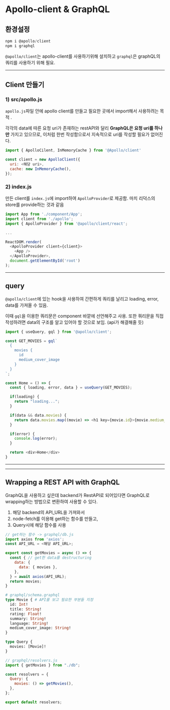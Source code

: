 # Apollo-client & GraphQL

## 환경설정
```javascript
npm i @apollo/client
npm i graphql
```

`@apollo/client`는 apollo-client를 사용하기위해 설치하고 `graphql`은 graphQL의 쿼리를 사용하기 위해 필요.

---

## Client 만들기
### 1) src/apollo.js
`apollo.js`파일 안에 apollo client를 만들고 필요한 곳에서 import해서 사용하려는 목적 .

각각의 data에 따른 요청 uri가 존재하는 restAPI와 달리 **GraphQL은 요청 uri를 하나만** 가지고 있으므로, 이처럼 한번 작성함으로서 지속적으로 uri를 작성할 필요가 없어진다.

```javascript
import { ApolloCilent, InMemoryCache } from '@Apollo/client'

const client = new ApolloClient({
  uri: <해당 uri>,
  cache: new InMemoryCache(),
});
```

### 2) index.js
만든 client를 `index.js`에 import하여 `ApolloProvider`로 제공함. 마치 리덕스의 store를 provide하는 것과 같음 

```javascript
import App from './component/App';
import client from './apollo';
import { ApolloProvider } from '@apollo/client/react';

...

ReactDOM.render(
  <ApolloProvider client={client}>
    <App />
  </ApolloProvider>,
  document.getElementById('root')
);
```

---

## query
`@apollo/client`에 있는 hook을 사용하여 간편하게 쿼리를 날리고 loading, error, data를 가져올 수 있음.

이때 `gql`을 이용한 쿼리문은 component 바깥에 선언해주고 사용. 또한 쿼리문을 직접 작성하려면 data의 구조를 알고 있어야 할 것으로 보임. (api가 해결해줄 듯)

```javascript
import { useQuery, gql } from '@apollo/client';

const GET_MOVIES = gql`
  {
    movies {
      id
      medium_cover_image
    }
  }
`;

const Home = () => {
  const { loading, error, data } = useQuery(GET_MOVIES);

  if(loading) {
    return "loading...";
  }

  if(data && data.movies) {
    return data.movies.map((movie) => <h1 key={movie.id}>{movie.medium_cover_image}</h1>);
  }

  if(error) {
    console.log(error);
  }

  return <div>Home</div>
}
```

---









---

## Wrapping a REST API with GraphQL 

GraphQL을 사용하고 싶은데 backend가 RestAPI로 되어있다면 GraphQL로 wrapping하는 방법으로 변환하여 사용할 수 있다.

  1. 해당 backend의 API_URL을 가져와서
  2. node-fetch를 이용해 get하는 함수를 만들고,
  3. Query시에 해당 함수를 사용

```javascript
// get하는 함수 -> graphql/db.js
import axios from 'axios';
const API_URL = <해당 API_URL>;

export const getMovies = async () => {
  const { // get한 data를 destructuring
    data: {
      data: { movies },
    },
  } = await axios(API_URL);
  return movies;
}
```

```graphql
# graphql/schema.graphql
type Movie { # API를 보고 필요한 부분들 지정
  id: Int!
  title: String!
  rating: Float!
  summary: String!
  language: String!
  medium_cover_image: String!
}

type Query {
  movies: [Movie]!
}
```

```javascript
// graphql/resolvers.js
import { getMovies } from "./db";

const resolvers = {
  Query: {
    movies: () => getMovies(),
  },
};

export default resolvers;
```